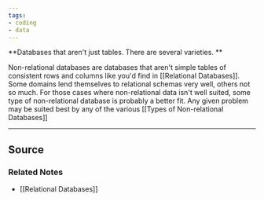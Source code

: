 ```yaml
---
tags:
- coding
- data
---
```

**Databases that aren't just tables. There are several varieties. **

Non-relational databases are databases that aren't simple tables of consistent rows and columns like you'd find in [[Relational Databases]]. Some domains lend themselves to relational schemas very well, others not so much. For those cases where non-relational data isn't well suited, some type of non-relational database is probably a better fit. Any given problem may be suited best by any of the various [[Types of Non-relational Databases]] 

---

## Source


### Related Notes
- [[Relational Databases]]